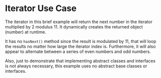 # Iterator Use Case

The iterator in this brief example will return the next number in the iterator multiplied by 2 modulus 11. It dynamically creates the returned object (number) at runtime.

It has no `hasNext()` method since the result is modulated by 11, that will loop the results no matter how large the iterator index is. Furthermore, it will also appear to alternate between a series of even numbers and odd numbers.

Also, just to demonstrate that implementing abstract classes and interfaces is not always necessary, this example uses no abstract base classes or interfaces.
